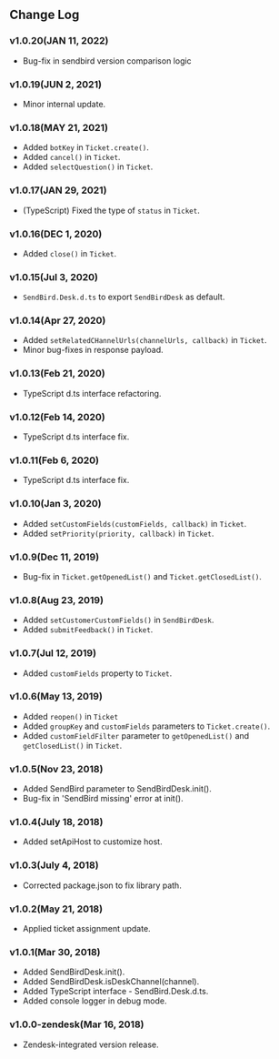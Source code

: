 ## Change Log

### v1.0.20(JAN 11, 2022)

- Bug-fix in sendbird version comparison logic

### v1.0.19(JUN 2, 2021)

- Minor internal update.

### v1.0.18(MAY 21, 2021)

- Added `botKey` in `Ticket.create()`.
- Added `cancel()` in `Ticket`.
- Added `selectQuestion()` in `Ticket`.

### v1.0.17(JAN 29, 2021)

- (TypeScript) Fixed the type of `status` in `Ticket`.

### v1.0.16(DEC 1, 2020)

- Added `close()` in `Ticket`.

### v1.0.15(Jul 3, 2020)

- `SendBird.Desk.d.ts` to export `SendBirdDesk` as default.

### v1.0.14(Apr 27, 2020)

- Added `setRelatedCHannelUrls(channelUrls, callback)` in `Ticket`.
- Minor bug-fixes in response payload.

### v1.0.13(Feb 21, 2020)

- TypeScript d.ts interface refactoring.

### v1.0.12(Feb 14, 2020)

- TypeScript d.ts interface fix.

### v1.0.11(Feb 6, 2020)

- TypeScript d.ts interface fix.

### v1.0.10(Jan 3, 2020)

- Added `setCustomFields(customFields, callback)` in `Ticket`.
- Added `setPriority(priority, callback)` in `Ticket`.

### v1.0.9(Dec 11, 2019)

- Bug-fix in `Ticket.getOpenedList()` and `Ticket.getClosedList()`.

### v1.0.8(Aug 23, 2019)

- Added `setCustomerCustomFields()` in `SendBirdDesk`.
- Added `submitFeedback()` in `Ticket`.

### v1.0.7(Jul 12, 2019)

- Added `customFields` property to `Ticket`.

### v1.0.6(May 13, 2019)

- Added `reopen()` in `Ticket`
- Added `groupKey` and `customFields` parameters to `Ticket.create()`.
- Added `customFieldFilter` parameter to `getOpenedList()` and `getClosedList()` in `Ticket`.

### v1.0.5(Nov 23, 2018)

- Added SendBird parameter to SendBirdDesk.init().
- Bug-fix in 'SendBird missing' error at init().

### v1.0.4(July 18, 2018)

- Added setApiHost to customize host.

### v1.0.3(July 4, 2018)

- Corrected package.json to fix library path.

### v1.0.2(May 21, 2018)

- Applied ticket assignment update.

### v1.0.1(Mar 30, 2018)

- Added SendBirdDesk.init().
- Added SendBirdDesk.isDeskChannel(channel).
- Added TypeScript interface - SendBird.Desk.d.ts.
- Added console logger in debug mode.

### v1.0.0-zendesk(Mar 16, 2018)

- Zendesk-integrated version release.
